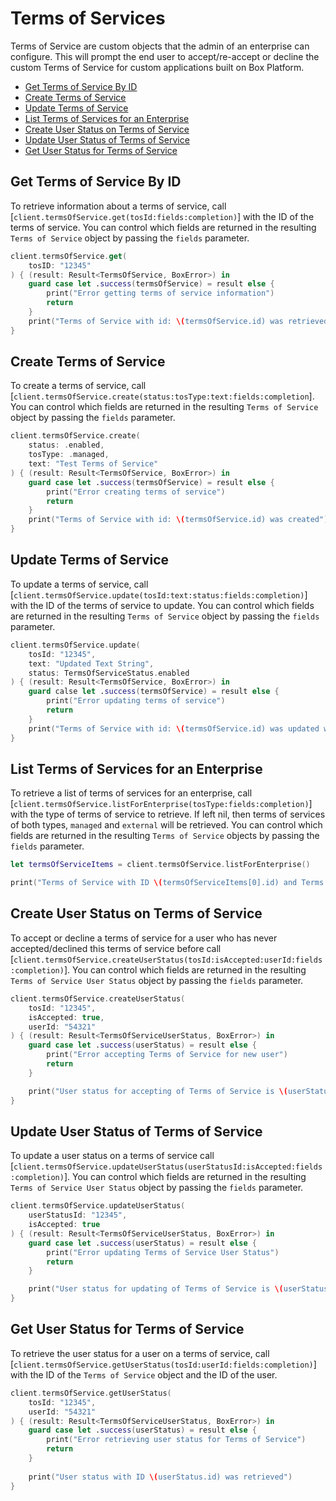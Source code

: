 Terms of Services
=================

Terms of Service are custom objects that the admin of an enterprise can configure. This will prompt the end user to accept/re-accept or decline the custom Terms of Service for custom applications built on Box Platform.

<!-- START doctoc generated TOC please keep comment here to allow auto update -->
<!-- DON'T EDIT THIS SECTION, INSTEAD RE-RUN doctoc TO UPDATE -->


- [Get Terms of Service By ID](#get-terms-of-service-by-id)
- [Create Terms of Service](#create-terms-of-service)
- [Update Terms of Service](#update-terms-of-service)
- [List Terms of Services for an Enterprise](#list-terms-of-services-for-an-enterprise)
- [Create User Status on Terms of Service](#create-user-status-on-terms-of-service)
- [Update User Status of Terms of Service](#update-user-status-of-terms-of-service)
- [Get User Status for Terms of Service](#get-user-status-for-terms-of-service)

<!-- END doctoc generated TOC please keep comment here to allow auto update -->

Get Terms of Service By ID
--------------------------

To retrieve information about a terms of service, call
[`client.termsOfService.get(tosId:fields:completion)`] with the ID of the terms of service. You can control which fields are returned in the resulting `Terms of Service` object by passing the `fields` parameter.

```swift
client.termsOfService.get(
    tosID: "12345"
) { (result: Result<TermsOfService, BoxError>) in
    guard case let .success(termsOfService) = result else {
        print("Error getting terms of service information")
        return
    }
    print("Terms of Service with id: \(termsOfService.id) was retrieved")
}
```

Create Terms of Service
-----------------------

To create a terms of service, call
[`client.termsOfService.create(status:tosType:text:fields:completion`]. You can control which fields are returned in the resulting `Terms of Service` object by passing the `fields` parameter.

```swift
client.termsOfService.create(
    status: .enabled,
    tosType: .managed,
    text: "Test Terms of Service"
) { (result: Result<TermsOfService, BoxError>) in
    guard case let .success(termsOfService) = result else {
        print("Error creating terms of service")
        return
    }
    print("Terms of Service with id: \(termsOfService.id) was created")
}
```

Update Terms of Service
-----------------------

To update a terms of service, call [`client.termsOfService.update(tosId:text:status:fields:completion)`] with the ID of the terms of service to update. You can control which fields are returned in the resulting `Terms of Service` object by passing the `fields` parameter.

```swift
client.termsOfService.update(
    tosId: "12345",
    text: "Updated Text String",
    status: TermsOfServiceStatus.enabled
) { (result: Result<TermsOfService, BoxError>) in
    guard calse let .success(termsOfService) = result else {
        print("Error updating terms of service")
        return
    }
    print("Terms of Service with id: \(termsOfService.id) was updated with text: \(termsOfService.text)")
}
```

List Terms of Services for an Enterprise
----------------------------------------

To retrieve a list of terms of services for an enterprise, call [`client.termsOfService.listForEnterprise(tosType:fields:completion)`] with the type of terms of service to retrieve. If left nil, then terms of services of both types, `managed` and `external` will be retrieved. You can control which fields are returned in the resulting `Terms of Service` objects by passing the `fields` parameter.

```swift
let termsOfServiceItems = client.termsOfService.listForEnterprise()

print("Terms of Service with ID \(termsOfServiceItems[0].id) and Terms of Service with ID \(termsOfServiceItems[1].id) was retrieved.")
```

Create User Status on Terms of Service
--------------------------------------

To accept or decline a terms of service for a user who has never 
accepted/declined this terms of service before call [`client.termsOfService.createUserStatus(tosId:isAccepted:userId:fields:completion)`]. You can control which fields are returned in the resulting `Terms of Service User Status` object by passing the `fields` parameter.

```swift
client.termsOfService.createUserStatus(
    tosId: "12345",
    isAccepted: true,
    userId: "54321"
) { (result: Result<TermsOfServiceUserStatus, BoxError>) in
    guard case let .success(userStatus) = result else {
        print("Error accepting Terms of Service for new user")
        return
    }

    print("User status for accepting of Terms of Service is \(userStatus.isAccepted)")
}
```

Update User Status of Terms of Service
--------------------------------------

To update a user status on a terms of service call [`client.termsOfService.updateUserStatus(userStatusId:isAccepted:fields:completion)`]. You can control which fields are returned in the resulting `Terms of Service User Status` object by passing the `fields` parameter.

```swift
client.termsOfService.updateUserStatus(
    userStatusId: "12345",
    isAccepted: true
) { (result: Result<TermsOfServiceUserStatus, BoxError>) in
    guard case let .success(userStatus) = result else {
        print("Error updating Terms of Service User Status")
        return
    }

    print("User status for updating of Terms of Service is \(userStatus.isAccepted)")
}
```

Get User Status for Terms of Service
------------------------------------

To retrieve the user status for a user on a terms of service, call [`client.termsOfService.getUserStatus(tosId:userId:fields:completion)`] with the ID of the `Terms of Service` object and the ID of the user.

```swift
client.termsOfService.getUserStatus(
    tosId: "12345",
    userId: "54321"
) { (result: Result<TermsOfServiceUserStatus, BoxError>) in
    guard case let .success(userStatus) = result else {
        print("Error retrieving user status for Terms of Service")
        return
    }
    
    print("User status with ID \(userStatus.id) was retrieved")
}
```